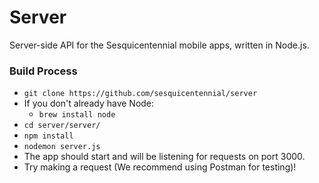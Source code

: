 # Server

Server-side API for the Sesquicentennial mobile apps, written in Node.js.

### Build Process

* `git clone https://github.com/sesquicentennial/server`
* If you don't already have Node:
  * `brew install node`
* `cd server/server/`
* `npm install`
* `nodemon server.js`
* The app should start and will be listening for requests on port 3000.  
* Try making a request (We recommend using Postman for testing)!

